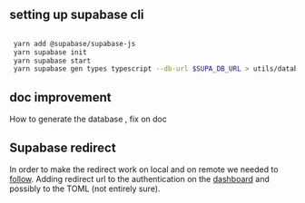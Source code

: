 ## setting up supabase cli

```sh

 yarn add @supabase/supabase-js
 yarn supabase init
 yarn supabase start
 yarn supabase gen types typescript --db-url $SUPA_DB_URL > utils/database.types.ts
```

## doc improvement

How to generate the database , fix on doc

## Supabase redirect

In order to make the redirect work on local and on remote we needed to [follow](https://www.notion.so/drfabio/Technology-c3a04e2a06204d2e84684f35cdbc9ce7?p=15ac3fef1dbe47c8bc1df011a02e20ae&showMoveTo=true). Adding redirect url to the authentication on the [dashboard](https://app.supabase.com/project/hvdvnzdakxyzwjjsqxzw/auth/url-configuration) and possibly to the TOML (not entirely sure).
